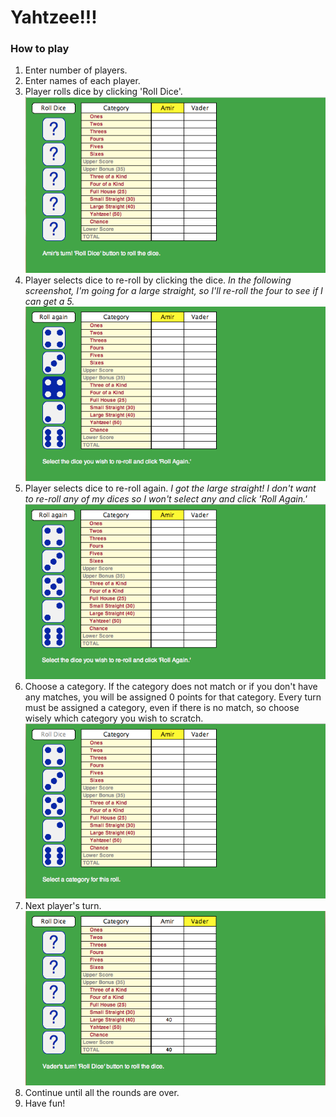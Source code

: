 # Yahtzee!!!

### How to play

  1. Enter number of players.
  2. Enter names of each player.
  3. Player rolls dice by clicking 'Roll Dice'. ![Step 3](imgs/03.png "Step 3")
  4. Player selects dice to re-roll by clicking the dice. *In the following screenshot, I'm going for a large straight, so I'll re-roll the four to see if I can get a 5.*  ![Step 4](imgs/04.png "Step 4")
  5. Player selects dice to re-roll again. *I got the large straight! I don't want to re-roll any of my dices so I won't select any and click 'Roll Again.'* ![Step 5](imgs/05.png "Step 5")
  6. Choose a category. If the category does not match or if you don't have any matches, you will be assigned 0 points for that category. Every turn must be assigned a category, even if there is no match, so choose wisely which category you wish to scratch. ![Step 6](imgs/06.png "Step 6")
  7. Next player's turn. ![Step 7](imgs/07.png "Step 7")
  8. Continue until all the rounds are over.
  9. Have fun!
